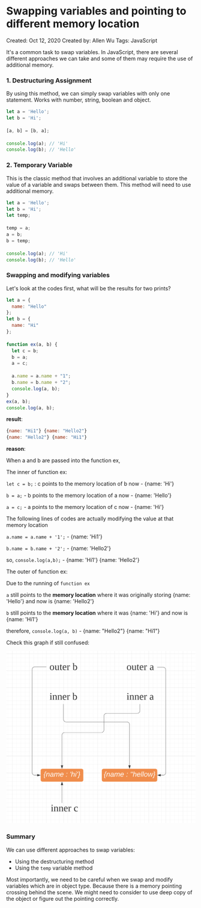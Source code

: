# Swapping variables and pointing to different memory location

Created: Oct 12, 2020
Created by: Allen Wu
Tags: JavaScript

It's a common task to swap variables. In JavaScript, there are several different approaches we can take and some of them may require the use of additional memory.

### 1. Destructuring Assignment

By using this method, we can simply swap variables with only one statement. Works with number, string, boolean and object.

```jsx
let a = 'Hello';
let b = 'Hi';

[a, b] = [b, a];

console.log(a); // 'Hi'
console.log(b); // 'Hello'
```

### 2. Temporary Variable

This is the classic method that involves an additional variable to store the value of a variable and swaps between them. This method will need to use additional memory.

```jsx
let a = 'Hello';
let b = 'Hi';
let temp;

temp = a;
a = b;
b = temp;

console.log(a); // 'Hi'
console.log(b); // 'Hello'
```

### Swapping and modifying variables

Let's look at the codes first, what will be the results for two prints?

```jsx
let a = {
  name: "Hello"
};
let b = {
  name: "Hi"
};

function ex(a, b) {
  let c = b;
  b = a;
  a = c;

  a.name = a.name + "1";
  b.name = b.name + "2";
  console.log(a, b);
}
ex(a, b);
console.log(a, b);
```

**result**:

```jsx
{name: "Hi1"} {name: "Hello2"}
{name: "Hello2"} {name: "Hi1"}
```

**reason**:

When a and b are passed into the function ex,

The inner of function ex:

`let c = b;` : c points to the memory location of b now - {name: 'Hi'}

`b = a;` - b points to the memory location of a now - {name: 'Hello'}

`a = c;` - a points to the memory location of c now - {name: 'Hi'}

The following lines of codes are actually modifying the value at that memory location

`a.name = a.name + '1';` - {name: 'Hi1'}

`b.name = b.name + '2';` - {name: 'Hello2'}

so, `console.log(a,b);` - {name: 'Hi1'} {name: 'Hello2'}

The outer of function ex:

Due to the running of `function ex`

`a` still points to the **memory location** where it was originally storing {name: 'Hello'} and now is {name: 'Hello2'}

`b` still points to the **memory location** where it was {name: 'Hi'} and now is {name: 'Hi1'}

therefore, `console.log(a, b)` - {name: "Hello2"} {name: "Hi1"}

Check this graph if still confused:

![Swapping%20variables%20and%20pointing%20to%20different%20memor%20d512694f65854c91a6f97cc06bdbc0ca/Untitled.png](Swapping%20variables%20and%20pointing%20to%20different%20memor%20d512694f65854c91a6f97cc06bdbc0ca/Untitled.png)

### Summary

We can use different approaches to swap variables:

- Using the destructuring method
- Using the `temp` variable method

Most importantly, we need to be careful when we swap and modify variables which are in object type. Because there is a memory pointing crossing behind the scene. We might need to consider to use deep copy of the object or figure out the pointing correctly.